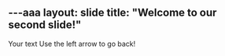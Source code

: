 ---aaa
layout: slide
title: "Welcome to our second slide!"
---
Your text
Use the left arrow to go back!
